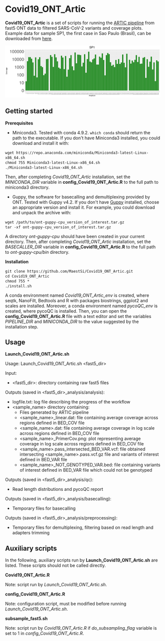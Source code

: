 # Covid19_ONT_Artic

**Covid19_ONT_Artic** is a set of scripts for running the [ARTIC pipeline](https://github.com/artic-network/fieldbioinformatics) from fast5 ONT data to filtered SARS-CoV-2 variants and coverage plots. Example data for sample SP1, the first case in Sao Paulo (Brasil), can be downloaded from [here](https://cadde.s3.climb.ac.uk/SP1-raw.tgz).

<p align="center">
  <img src="Figures/Example_Coverage_Plot.png" alt="drawing" width="600" title="Coverage plot">
</p>

## Getting started

**Prerequisites**

* Miniconda3.
Tested with conda 4.9.2.
```which conda``` should return the path to the executable.
If you don't have Miniconda3 installed, you could download and install it with:
```
wget https://repo.anaconda.com/miniconda/Miniconda3-latest-Linux-x86_64.sh
chmod 755 Miniconda3-latest-Linux-x86_64.sh
./Miniconda3-latest-Linux-x86_64.sh
```

Then, after completing _Covid19_ONT_Artic_ installation, set the _MINICONDA_DIR_ variable in **config_Covid19_ONT_Artic.R** to the full path to miniconda3 directory.

* Guppy, the software for basecalling and demultiplexing provided by ONT. Tested with Guppy v4.2.
If you don't have [Guppy](https://community.nanoporetech.com/downloads) installed, choose an appropriate version and install it.
For example, you could download and unpack the archive with:
```
wget /path/to/ont-guppy-cpu_version_of_interest.tar.gz
tar -xf ont-guppy-cpu_version_of_interest.tar.gz
```
A directory _ont-guppy-cpu_ should have been created in your current directory.
Then, after completing _Covid19_ONT_Artic_ installation, set the _BASECALLER_DIR_ variable in **config_Covid19_ONT_Artic.R** to the full path to _ont-guppy-cpu/bin_ directory.

**Installation**

```
git clone https://github.com/MaestSi/Covid19_ONT_Artic.git
cd Covid19_ONT_Artic
chmod 755 *
./install.sh
```

A conda environment named _Covid19_ONT_Artic_env_ is created, where seqtk, NanoFilt, Bedtools and R with packages biostrings, ggplot2 and scales are installed. Moreover, a conda environment named _pycoQC_env_ is created, where pycoQC is installed.
Then, you can open the **config_Covid19_ONT_Artic.R** file with a text editor and set the variables _PIPELINE_DIR_ and _MINICONDA_DIR_ to the value suggested by the installation step.

## Usage

**Launch_Covid19_ONT_Artic.sh**

Usage: Launch_Covid19_ONT_Artic.sh \<fast5_dir\>

Input:
* \<fast5_dir\>: directory containing raw fast5 files

Outputs (saved in \<fast5_dir\>\_analysis/analysis):
* logfile.txt: log file describing the progress of the workflow
* \<sample_name\> directory containing:
  * Files generated by ARTIC pipeline
  * \<sample_name\>\_linear.dat: file containing average coverage across regions defined in BED_COV file
  * \<sample_name\>.dat: file containing average coverage in log scale across regions defined in BED_COV file
  * \<sample_name\>\_PrimerCov.png: plot representing average coverage in log scale across regions defined in BED_COV file
  * \<sample_name\>.pass_intersected_BED_VAR.vcf: file obtained intersecting \<sample_name\>.pass.vcf.gz file and variants of interest defined in BED_VAR file
  * \<sample_name\>\_NOT\_GENOTYPED\_VAR.bed: file containing variants of interest defined in BED_VAR file which could not be genotyped

Outputs (saved in \<fast5_dir\>\_analysis/qc):
* Read length distributions and pycoQC report

Outputs (saved in \<fast5_dir\>\_analysis/basecalling):
* Temporary files for basecalling

Outputs (saved in \<fast5_dir\>\_analysis/preprocessing):
* Temporary files for demultiplexing, filtering based on read length and adapters trimming

## Auxiliary scripts

In the following, auxiliary scripts run by **Launch_Covid19_ONT_Artic.sh** are listed. These scripts should not be called directly.

**Covid19_ONT_Artic.R**

Note: script run by _Launch_Covid19_ONT_Artic.sh_.

**config_Covid19_ONT_Artic.R**

Note: configuration script, must be modified before running _Launch_Covid19_ONT_Artic.sh_.


**subsample_fast5.sh**

Note: script run by _Covid19_ONT_Artic.R_ if _do_subsampling_flag_ variable is set to 1 in _config_Covid19_ONT_Artic.R_.
